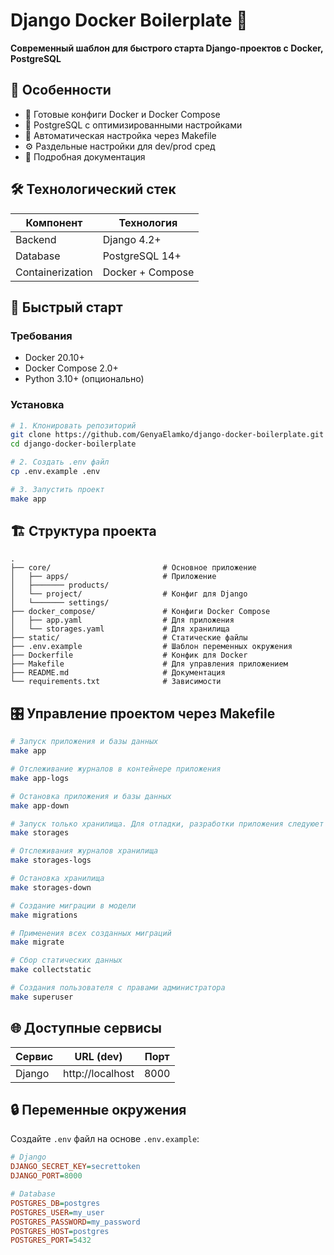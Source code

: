 # Django Docker Boilerplate 🚀

**Современный шаблон для быстрого старта Django-проектов с Docker, PostgreSQL**

## 📌 Особенности

- 🐳 Готовые конфиги Docker и Docker Compose
- 🐘 PostgreSQL с оптимизированными настройками
- 🔧 Автоматическая настройка через Makefile
- ⚙️ Раздельные настройки для dev/prod сред
- 📝 Подробная документация

## 🛠 Технологический стек

| Компонент        | Технология       |
| ---------------- | ---------------- |
| Backend          | Django 4.2+      |
| Database         | PostgreSQL 14+   |
| Containerization | Docker + Compose |

## 🚀 Быстрый старт

### Требования

- Docker 20.10+
- Docker Compose 2.0+
- Python 3.10+ (опционально)

### Установка

```bash
# 1. Клонировать репозиторий
git clone https://github.com/GenyaElamko/django-docker-boilerplate.git
cd django-docker-boilerplate

# 2. Создать .env файл
cp .env.example .env

# 3. Запустить проект
make app
```

## 🏗 Структура проекта

```
.
├── core/                         # Основное приложение
│   ├── apps/                     # Приложение
│   ├─────── products/
│   └── project/                  # Конфиг для Django
│   └─────── settings/
├── docker_compose/               # Конфиги Docker Compose
│   ├── app.yaml                  # Для приложения
│   └── storages.yaml             # Для хранилища
├── static/                       # Статические файлы
├── .env.example                  # Шаблон переменных окружения
├── Dockerfile                    # Конфик для Docker
├── Makefile                      # Для управления приложением
├── README.md                     # Документация
└── requirements.txt              # Зависимости

```

## 🎛 Управление проектом через Makefile

```bash
# Запуск приложения и базы данных
make app

# Отслеживание журналов в контейнере приложения
make app-logs

# Остановка приложения и базы данных
make app-down

# Запуск только хранилища. Для отладки, разработки приложения следуюет запускать локально
make storages

# Отслеживания журналов хранилища
make storages-logs

# Остановка хранилища
make storages-down

# Создание миграции в модели
make migrations

# Применения всех созданных миграций
make migrate

# Сбор статических данных
make collectstatic

# Создания пользователя с правами администратора
make superuser
```

## 🌐 Доступные сервисы

| Сервис | URL (dev)        | Порт |
| ------ | ---------------- | ---- |
| Django | http://localhost | 8000 |

## 🔒 Переменные окружения

Создайте `.env` файл на основе `.env.example`:

```ini
# Django
DJANGO_SECRET_KEY=secrettoken
DJANGO_PORT=8000

# Database
POSTGRES_DB=postgres
POSTGRES_USER=my_user
POSTGRES_PASSWORD=my_password
POSTGRES_HOST=postgres
POSTGRES_PORT=5432
```
